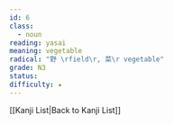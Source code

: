 ```yaml
---
id: 6
class:
  - noun
reading: yasai
meaning: vegetable
radical: "野 \rfield\r, 菜\r vegetable"
grade: N3
status:
difficulty: ★
---
```

[[Kanji List|Back to Kanji List]]